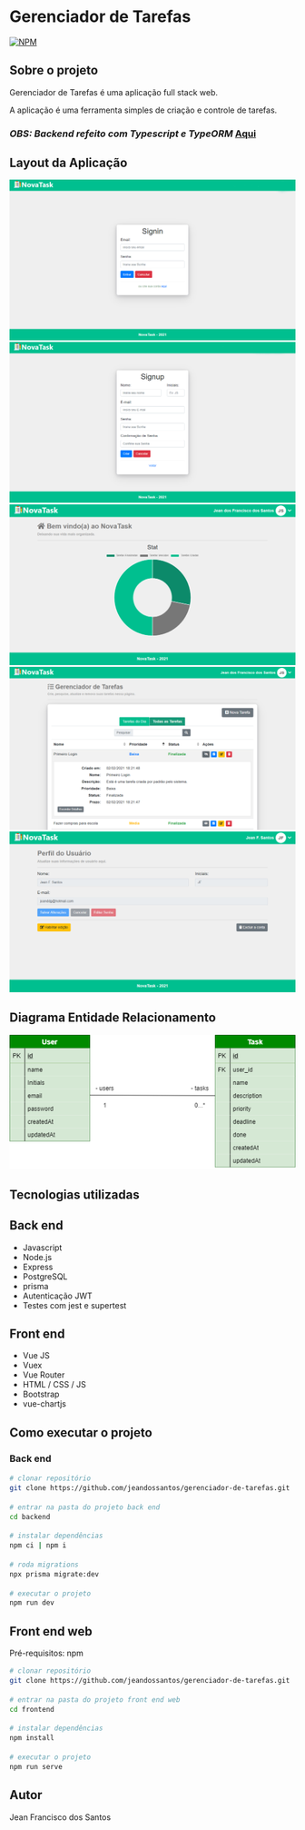 # Gerenciador de Tarefas

[![NPM](https://img.shields.io/npm/l/react)](https://github.com/TXTDBR/gerenciador_de_tarefas/blob/master/LICENSE) 

## Sobre o projeto

Gerenciador de Tarefas é uma aplicação full stack web.

A aplicação é uma ferramenta simples de criação e controle de tarefas.

### **_OBS:_** _Backend refeito com Typescript e TypeORM_ [Aqui](https://github.com/jeandossantos/tarefas_backend_ts)

## Layout da Aplicação
![Web 1](https://github.com/TXTDBR/assets/blob/master/gerenciador%20de%20tarefas/signin.png)
![Web 2](https://github.com/TXTDBR/assets/blob/master/gerenciador%20de%20tarefas/signup.png)
![Web 3](https://github.com/TXTDBR/assets/blob/master/gerenciador%20de%20tarefas/home.png)
![Web 4](https://github.com/TXTDBR/assets/blob/master/gerenciador%20de%20tarefas/tarefa2.png)
![Web 5](https://github.com/TXTDBR/assets/blob/master/gerenciador%20de%20tarefas/perfil.png)

## Diagrama Entidade Relacionamento
![Diagrama Entidade Relacionamento](https://github.com/TXTDBR/assets/blob/master/gerenciador%20de%20tarefas/uml-tasks.png)

## Tecnologias utilizadas
## Back end
- Javascript
- Node.js
- Express
- PostgreSQL
- prisma
- Autenticação JWT
- Testes com jest e supertest
## Front end
- Vue JS
- Vuex
- Vue Router
- HTML / CSS / JS
- Bootstrap
- vue-chartjs

## Como executar o projeto

### Back end

```bash
# clonar repositório
git clone https://github.com/jeandossantos/gerenciador-de-tarefas.git

# entrar na pasta do projeto back end
cd backend

# instalar dependências
npm ci | npm i

# roda migrations
npx prisma migrate:dev
 
# executar o projeto
npm run dev
```

## Front end web
Pré-requisitos: npm 

```bash
# clonar repositório
git clone https://github.com/jeandossantos/gerenciador-de-tarefas.git

# entrar na pasta do projeto front end web
cd frontend

# instalar dependências
npm install

# executar o projeto
npm run serve
```

## Autor

Jean Francisco dos Santos
